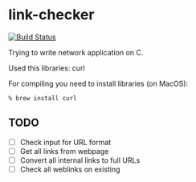 # link-checker

[![Build Status](https://travis-ci.com/juev/link-checker.svg?branch=master)](https://travis-ci.com/juev/link-checker)

Trying to write network application on C.

Used this libraries: curl

For compiling you need to install libraries (on MacOS):

    % brew install curl

## TODO

- [ ] Check input for URL format
- [ ] Get all links from webpage
- [ ] Convert all internal links to full URLs
- [ ] Check all weblinks on existing
